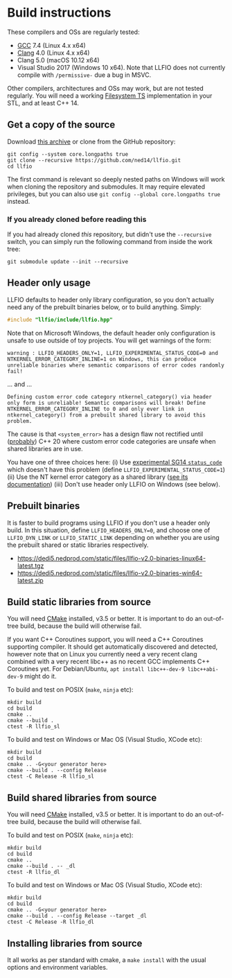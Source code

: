 # Build instructions

These compilers and OSs are regularly tested:

- [GCC](https://gcc.gnu.org/) 7.4 (Linux 4.x x64)
- [Clang](https://clang.llvm.org/) 4.0 (Linux 4.x x64)
- Clang 5.0 (macOS 10.12 x64)
- Visual Studio 2017 (Windows 10 x64). Note that LLFIO does not currently
compile with `/permissive-` due a bug in MSVC.

Other compilers, architectures and OSs may work, but are not tested regularly.
You will need a working [Filesystem TS](https://en.cppreference.com/w/cpp/experimental/fs)
implementation in your STL, and at least C++ 14. 

## Get a copy of the source

Download [this archive](https://dedi5.nedprod.com/static/files/llfio-v2.0-source-latest.tar.xz)
or clone from the GitHub repository:

~~~
git config --system core.longpaths true
git clone --recursive https://github.com/ned14/llfio.git
cd llfio
~~~

The first command is relevant so deeply nested paths on Windows will work when
cloning the repository and submodules. It may require elevated privileges, but
you can also use `git config --global core.longpaths true` instead.

### If you already cloned before reading this

If you had already cloned _this_ repository, but didn't use the `--recursive`
switch, you can simply run the following command from inside the work tree:

~~~
git submodule update --init --recursive
~~~

## Header only usage

LLFIO defaults to header only library configuration, so you don't actually need
any of the prebuilt binaries below, or to build anything. Simply:

~~~cpp
#include "llfio/include/llfio.hpp"
~~~

Note that on Microsoft Windows, the default header only configuration is unsafe
to use outside of toy projects. You will get warnings of the form:

~~~
warning : LLFIO_HEADERS_ONLY=1, LLFIO_EXPERIMENTAL_STATUS_CODE=0 and NTKERNEL_ERROR_CATEGORY_INLINE=1 on Windows, this can produce unreliable binaries where semantic comparisons of error codes randomly fail!
~~~

... and ...

~~~
Defining custom error code category ntkernel_category() via header only form is unreliable! Semantic comparisons will break! Define NTKERNEL_ERROR_CATEGORY_INLINE to 0 and only ever link in ntkernel_category() from a prebuilt shared library to avoid this problem.
~~~

The cause is that `<system_error>` has a design flaw not rectified until
([probably](https://wg21.link/P1196)) C++ 20 where custom error code categories
are unsafe when shared libraries are in use.

You have one of three choices here: (i) Use [experimental SG14 `status_code`](https://wg21.link/P1028)
which doesn't have this problem (define `LLFIO_EXPERIMENTAL_STATUS_CODE=1`)
(ii) Use the NT kernel error category as a shared library ([see its
documentation](https://github.com/ned14/ntkernel-error-category)) (iii)
Don't use header only LLFIO on Windows (see below).

## Prebuilt binaries

It is faster to build programs using LLFIO if you don't use a header only build.
In this situation, define `LLFIO_HEADERS_ONLY=0`, and choose one of `LLFIO_DYN_LINK` or `LLFIO_STATIC_LINK` depending on whether you are using the prebuilt shared or static libraries respectively.

- https://dedi5.nedprod.com/static/files/llfio-v2.0-binaries-linux64-latest.tgz
- https://dedi5.nedprod.com/static/files/llfio-v2.0-binaries-win64-latest.zip

## Build static libraries from source

You will need [CMake](https://cmake.org/) installed, v3.5 or better. It is important to do an out-of-tree build, because the build will otherwise fail.

If you want C++ Coroutines support, you will need a C++ Coroutines supporting compiler. It should get automatically discovered and detected, however note that on Linux you currently need a very recent clang combined with a very recent libc++ as no recent GCC implements C++ Coroutines yet. For Debian/Ubuntu, `apt install libc++-dev-9 libc++abi-dev-9` might do it.

To build and test on POSIX (`make`, `ninja` etc):

~~~
mkdir build
cd build
cmake ..
cmake --build .
ctest -R llfio_sl
~~~

To build and test on Windows or Mac OS (Visual Studio, XCode etc):

~~~
mkdir build
cd build
cmake .. -G<your generator here>
cmake --build . --config Release
ctest -C Release -R llfio_sl
~~~

## Build shared libraries from source

You will need [CMake](https://cmake.org/) installed, v3.5 or better. It is important to do an out-of-tree build, because the build will otherwise fail.

To build and test on POSIX (`make`, `ninja` etc):

~~~
mkdir build
cd build
cmake ..
cmake --build . -- _dl
ctest -R llfio_dl
~~~

To build and test on Windows or Mac OS (Visual Studio, XCode etc):

~~~
mkdir build
cd build
cmake .. -G<your generator here>
cmake --build . --config Release --target _dl
ctest -C Release -R llfio_dl
~~~

## Installing libraries from source

It all works as per standard with cmake, a `make install` with the usual options and environment variables.
